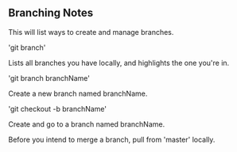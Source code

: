## Branching Notes

This will list ways to create and manage branches.

'git branch'

Lists all branches you have locally, and highlights the one you're in.

'git branch branchName'

Create a new branch named branchName.

'git checkout -b branchName'

Create and go to a branch named branchName.

Before you intend to merge a branch, pull from 'master' locally.

